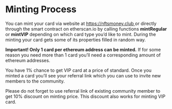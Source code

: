 # Minting Process

You can mint your card via website at [https://nftsmoney.club ](https://nftsmoney.club)or directly through the smart contract on etherscan.io by calling functions **mintRegular** or **mintVIP** depending on which card type you’d like to mint. During the minting your card gets some of its properties filled in random way.

**Important! Only 1 card per ethereum address can be minted.** If for some reason you need more than 1 card you’ll need a corresponding amount of ethereum addresses.

You have 1% chance to get VIP card at a price of standard. Once you minted a card you’ll see your referral link which you can use to invite new members to the community.

Please do not forget to use referral link of existing community member to get 10% discount on minting price. This discount also works for minting VIP card.
